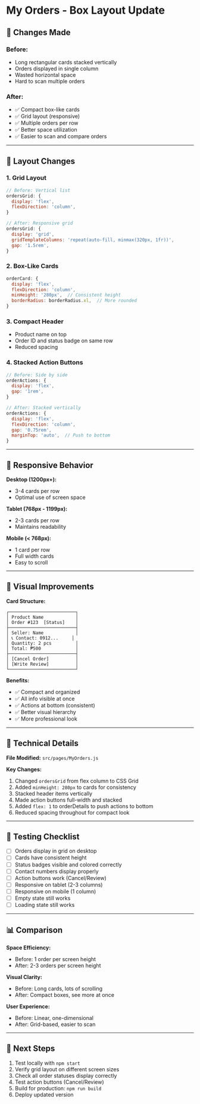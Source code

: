 # My Orders - Box Layout Update

## 🎨 Changes Made

### **Before:**
- Long rectangular cards stacked vertically
- Orders displayed in single column
- Wasted horizontal space
- Hard to scan multiple orders

### **After:**
- ✅ Compact box-like cards
- ✅ Grid layout (responsive)
- ✅ Multiple orders per row
- ✅ Better space utilization
- ✅ Easier to scan and compare orders

---

## 📐 Layout Changes

### **1. Grid Layout**
```jsx
// Before: Vertical list
ordersGrid: {
  display: 'flex',
  flexDirection: 'column',
}

// After: Responsive grid
ordersGrid: {
  display: 'grid',
  gridTemplateColumns: 'repeat(auto-fill, minmax(320px, 1fr))',
  gap: '1.5rem',
}
```

### **2. Box-Like Cards**
```jsx
orderCard: {
  display: 'flex',
  flexDirection: 'column',
  minHeight: '280px',  // Consistent height
  borderRadius: borderRadius.xl,  // More rounded
}
```

### **3. Compact Header**
- Product name on top
- Order ID and status badge on same row
- Reduced spacing

### **4. Stacked Action Buttons**
```jsx
// Before: Side by side
orderActions: {
  display: 'flex',
  gap: '1rem',
}

// After: Stacked vertically
orderActions: {
  display: 'flex',
  flexDirection: 'column',
  gap: '0.75rem',
  marginTop: 'auto',  // Push to bottom
}
```

---

## 📱 Responsive Behavior

**Desktop (1200px+):**
- 3-4 cards per row
- Optimal use of screen space

**Tablet (768px - 1199px):**
- 2-3 cards per row
- Maintains readability

**Mobile (< 768px):**
- 1 card per row
- Full width cards
- Easy to scroll

---

## 🎯 Visual Improvements

**Card Structure:**
```
┌─────────────────────────┐
│ Product Name            │
│ Order #123  [Status]    │
├─────────────────────────┤
│ Seller: Name            │
│ 📞 Contact: 0912...     │
│ Quantity: 2 pcs         │
│ Total: ₱500             │
├─────────────────────────┤
│ [Cancel Order]          │
│ [Write Review]          │
└─────────────────────────┘
```

**Benefits:**
- ✅ Compact and organized
- ✅ All info visible at once
- ✅ Actions at bottom (consistent)
- ✅ Better visual hierarchy
- ✅ More professional look

---

## 🔧 Technical Details

**File Modified:** `src/pages/MyOrders.js`

**Key Changes:**
1. Changed `ordersGrid` from flex column to CSS Grid
2. Added `minHeight: 280px` to cards for consistency
3. Stacked header items vertically
4. Made action buttons full-width and stacked
5. Added `flex: 1` to orderDetails to push actions to bottom
6. Reduced spacing throughout for compact look

---

## 🧪 Testing Checklist

- [ ] Orders display in grid on desktop
- [ ] Cards have consistent height
- [ ] Status badges visible and colored correctly
- [ ] Contact numbers display properly
- [ ] Action buttons work (Cancel/Review)
- [ ] Responsive on tablet (2-3 columns)
- [ ] Responsive on mobile (1 column)
- [ ] Empty state still works
- [ ] Loading state still works

---

## 📊 Comparison

**Space Efficiency:**
- Before: 1 order per screen height
- After: 2-3 orders per screen height

**Visual Clarity:**
- Before: Long cards, lots of scrolling
- After: Compact boxes, see more at once

**User Experience:**
- Before: Linear, one-dimensional
- After: Grid-based, easier to scan

---

## 🚀 Next Steps

1. Test locally with `npm start`
2. Verify grid layout on different screen sizes
3. Check all order statuses display correctly
4. Test action buttons (Cancel/Review)
5. Build for production: `npm run build`
6. Deploy updated version
